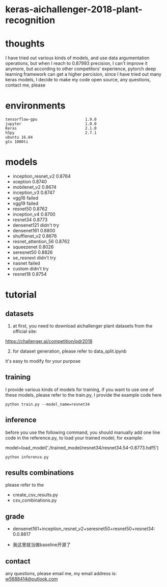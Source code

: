 # keras-aichallenger-2018-plant-recognition

# thoughts

I have tried out various kinds of models, and use data argumentation operations, but when I reach to 0.87993 precision, I can't improve it anymore, but according to other competitors' experience, pytorch deep learning framework can get a higher percision, since I have tried out many keras models, I decide
to make my code open source, any questions, contact me, please

# environments

```
tensorflow-gpu                     1.9.0 
jupyter                            1.0.0 
Keras                              2.1.0
h5py                               2.7.1
ubuntu 16.04
gtx 1080ti
```

# models 
- inception_resnet_v2   0.8764
- xception              0.8740
- mobilenet_v2          0.8674
- inception_v3          0.8747
- vgg16                 failed
- vgg19                 failed
- resnet50              0.8762
- inception_v4          0.8700
- resnet34              0.8773 
- densenet121           didn't try
- densenet161           0.8800
- shufflenet_v2         0.8676
- resnet_attention_56   0.8762
- squeezenet            0.8026
- seresnet50            0.8826
- se_resnext            didn't try
- nasnet                failed
- custom                didn't try
- resnet18              0.8754


# tutorial

## datasets

1. at first, you need to download aichallenger plant datasets from the official site:

https://challenger.ai/competition/pdr2018

2. for dataset generation, please refer to data_split.ipynb

it's easy to modify for your purpose


## training

I provide various kinds of models for training, if you want to use one of these models, please refer to the train.py, I provide the example code here
```
python train.py --model_name=resnet34
```
## inference
before you use the following command, you should manually add one line code in the reference.py,  to load your trained model, for example:

model=load_model('./trained_model/resnet34/resnet34.54-0.8773.hdf5')

```
python inference.py
```
## results combinations
please refer to the 
- create_csv_results.py
- csv_combinations.py

## grade 
- densenet161+inception_resnet_v2+seresnet50+resnet50+resnet34: 0.0.8817

- 我这里就当做baseline开源了

## contact
any questions, please email me, my email address is: w5688414@outlook.com